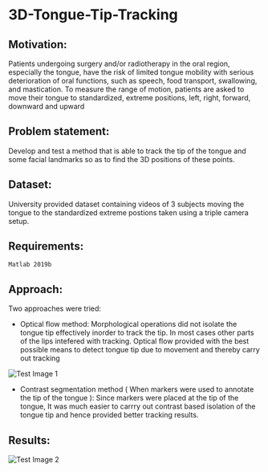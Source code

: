 # 3D-Tongue-Tip-Tracking

## Motivation: 
Patients undergoing surgery and/or radiotherapy in the oral region, especially the tongue, have the
risk of limited tongue mobility with serious deterioration of oral functions, such as speech, food transport,
swallowing, and mastication. To measure the range of motion, patients are asked to move their tongue to
standardized, extreme positions, left, right, forward, downward and upward

## Problem statement: 
Develop and test a method that is able to track the tip of the tongue and some facial landmarks
so as to find the 3D positions of these points.

## Dataset: 
University provided dataset containing videos of 3 subjects moving the tongue to the standardized extreme postions taken using a triple camera setup. 

## Requirements:
`Matlab 2019b`

## Approach:
Two approaches were tried:

- Optical flow method: 
Morphological operations did not isolate the tongue tip effectively inorder to track the tip. In most cases other parts of the lips intefered with tracking. Optical flow provided with the best possible means to detect tongue tip due to movement and thereby carry out tracking

![Test Image 1](https://user-images.githubusercontent.com/64839751/92323194-fe165c80-f036-11ea-8bfc-fbf900de2dc9.png)
  
- Contrast segmentation method ( When markers were used to annotate the tip of the tongue ):
Since markers were placed at the tip of the tongue, It was much easier to carrry out contrast based isolation of  the tongue tip and hence provided better tracking results.

## Results:

![Test Image 2](https://user-images.githubusercontent.com/64839751/92323334-26eb2180-f038-11ea-9174-3a2e0fb34388.png)
 

